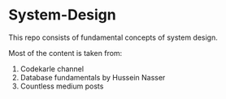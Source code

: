 # System-Design
This repo consists of fundamental concepts of system design.

Most of the content is taken from:
1. Codekarle channel
2. Database fundamentals by Hussein Nasser
3. Countless medium posts
